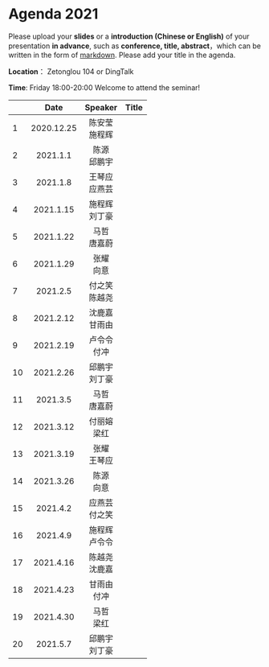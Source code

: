 
# Agenda 2021
Please upload your **slides** or a **introduction (Chinese or English)** of your presentation **in advance**,
such as **conference, title, abstract**，which can be written in the form of [markdown](http://sspai.com/25137). Please add your title in the agenda.

**Location**： Zetonglou 104 or DingTalk

**Time**: Friday 18:00-20:00  Welcome to attend the seminar!


||Date|Speaker|Title|
|---|:---:|:---:|:---:|
|1|2020.12.25|陈安莹<br>施程辉||
|2|2021.1.1|陈源<br>邱鹏宇||
|3|2021.1.8|王琴应<br>应燕芸||
|4|2021.1.15|施程辉<br>刘丁豪||
|5|2021.1.22|马哲<br>唐嘉蔚||
|6|2021.1.29|张耀<br>向意||
|7|2021.2.5|付之笑<br>陈越尧||
|8|2021.2.12|沈鹿嘉<br>甘雨由||
|9|2021.2.19|卢令令<br>付冲||
|10|2021.2.26|邱鹏宇<br>刘丁豪||
|11|2021.3.5|马哲<br>唐嘉蔚||
|12|2021.3.12|付丽嫆<br>梁红||
|13|2021.3.19|张耀<br>王琴应||
|14|2021.3.26|陈源<br>向意||
|15|2021.4.2|应燕芸<br>付之笑||
|16|2021.4.9|施程辉<br>卢令令||
|17|2021.4.16|陈越尧<br>沈鹿嘉||
|18|2021.4.23|甘雨由<br>付冲||
|19|2021.4.30|马哲<br>梁红||
|20|2021.5.7|邱鹏宇<br>刘丁豪||

